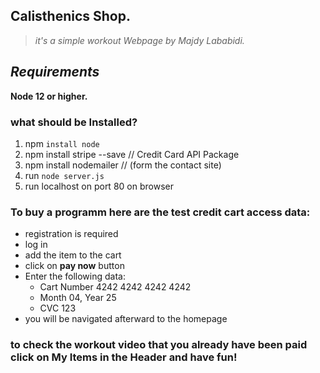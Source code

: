 ## Calisthenics Shop.

>*it's a simple workout Webpage by Majdy Lababidi.*

## *Requirements*
**Node 12 or higher.**

### what should be Installed?
1. npm `install node`
2. npm install stripe --save // Credit Card API Package
3. npm install nodemailer // (form the contact site)
4. run `node server.js`
5. run localhost on port 80 on browser


### To buy a programm here are the test credit cart access data:
+ registration is required
+ log in
+ add the item to the cart
+ click on **pay now** button
+ Enter the following data:
    - Cart Number 4242 4242 4242 4242
    -  Month 04, Year 25
    - CVC 123
+ you will be navigated afterward to the homepage
### to check the workout video that you already have been paid click on My Items in the Header and have fun!
